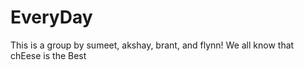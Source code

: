 # EveryDay 
This is a group by sumeet, akshay, brant, and flynn!
We all know that chEese is the Best
